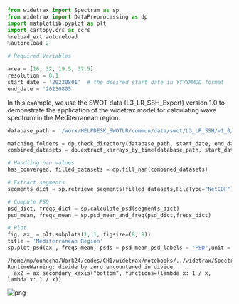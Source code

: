 ```python
from widetrax import Spectram as sp
from widetrax import DataPreprocessing as dp
import matplotlib.pyplot as plt
import cartopy.crs as ccrs
%reload_ext autoreload
%autoreload 2
```


```python
# Required Variables

area = [16, 32, 19.5, 37.5]
resolution = 0.1 
start_date = '20230801'  # the desired start date in YYYYMMDD format
end_date = '20230805'  
```

In this example, we use the SWOT data (L3_LR_SSH_Expert) version 1.0 to demonstrate the application of the widetrax model for calculating wave spectrum in the Mediterranean region.


```python
database_path = '/work/HELPDESK_SWOTLR/commun/data/swot/L3_LR_SSH/v1_0/Basic/'

matching_folders = dp.check_directory(database_path, start_date, end_date)
combined_datasets = dp.extract_xarrays_by_time(database_path, start_date, end_date, area)
```


```python
# Handling nan values
has_converged, filled_datasets = dp.fill_nan(combined_datasets)
```


```python
# Extract segments
segments_dict = sp.retrieve_segments(filled_datasets,FileType="NetCDF")
```


```python
# Compute PSD
psd_dict, freqs_dict = sp.calculate_psd(segments_dict)
psd_mean, freqs_mean = sp.psd_mean_and_freq(psd_dict,freqs_dict)
```


```python
# Plot
fig, ax_ = plt.subplots(1, 1, figsize=(8, 8))
title = 'Mediterranean Region'
sp.plot_psd(ax_, freqs_mean, psds = psd_mean,psd_labels = "PSD",unit = "m2",title=title)
```

    /home/mp/ouhecha/Work24/codes/CH1/widetrax/notebooks/../widetrax/Spectram.py:221: RuntimeWarning: divide by zero encountered in divide
      ax2 = ax.secondary_xaxis("bottom", functions=(lambda x: 1 / x, lambda x: 1 / x))



    
![png](Medregion/Medregion_7_1.png)
    

